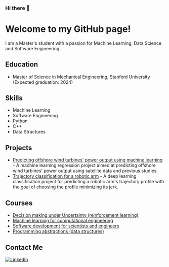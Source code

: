 ### Hi there 👋

# Welcome to my GitHub page!

I am a Master's student with a passion for Machine Learning, Data Science and Software Engineering. 

## Education
- Master of Science in Mechanical Engineering, Stanford University (Expected graduation: 2024)

## Skills
- Machine Learning 
- Software Engineering 
- Python 
- C++
- Data Structures

## Projects
- [Predicting offshore wind turbines' power output using machine learning](https://github.com/tsounack/ENGIE-LEMS--Internship) - 
  A machine learning regression project aimed at predicting offshore wind turbines' power output using satellite data and previous studies.
- [Trajectory classification for a robotic arm](https://github.com/tsounack/Project-Trajectory-Classification) - 
  A deep learning classification project for predicting a robotic arm's trajectory profile with the goal of choosing the profile minimizing its jerk.

## Courses
- [Decision making under Uncertainty (reinforcement learning)](https://github.com/tsounack/AA228-Decision-Making)
- [Machine learning for computational engineering](https://github.com/tsounack/CME216-Machine-Learning)
- [Software development for scientists and engineers](https://github.com/tsounack/CME211-Software-Engineering)
- [Programming abstractions (data structures)](https://github.com/tsounack/CS106B-Programming-Abstractions)


## Contact Me
[![LinkedIn][linkedin-shield]][linkedin-url]

[linkedin-shield]: https://img.shields.io/badge/-LinkedIn-black.svg?style=flat-square&logo=linkedin&colorB=555
[linkedin-url]: https://linkedin.com/in/tsounack


<!--
**tsounack/tsounack** is a ✨ _special_ ✨ repository because its `README.md` (this file) appears on your GitHub profile.

Here are some ideas to get you started:

- 🔭 I’m currently working on ...
- 🌱 I’m currently learning ...
- 👯 I’m looking to collaborate on ...
- 🤔 I’m looking for help with ...
- 💬 Ask me about ...
- 📫 How to reach me: ...
- 😄 Pronouns: ...
- ⚡ Fun fact: ...
-->

